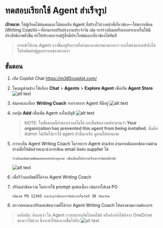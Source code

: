 
# ทดสอบเรียกใช้ Agent สำเร็จรูป

**เป้าหมาย:** ให้ผู้เรียนได้ค้นพบและโต้ตอบกับ Agent ที่สร้างไว้ล่วงหน้าที่เกี่ยวข้อง—โค้ชการเขียน (Writing Coach)—ที่สามารถปรับปรุงงานประจำวัน เช่น การร่างอีเมลหรือเอกสารภายในให้มีประสิทธิภาพยิ่งขึ้น ทำให้ประสบการณ์รู้สึกมีประโยชน์และเกี่ยวข้องได้ทันที

> การเข้าใช้งาน Agent อาจขึ้นอยู่กับการตั้งค่าขององค์กรของพวกเรา หากไม่สามารถเข้าถึงได้ โปรดติดต่อผู้ดูแลระบบของพวกเรา

## ขั้นตอน

1. เปิด Copilot Chat https://m365copilot.com/
2. ในเมนูด้านข้าง ให้เลือก **Chat** > **Agents** > **Explore Agent** เพื่อเปิด **Agent Store**
![alt text](../../images/agent/2025-08-24_12-47-50.png)

3. ค้นหาและเลือก **Writing Coach** จากรายการ Agent ที่มีอยู่
![alt text](../../images/agent/2025-08-24_13-18-10.png)
4. กดปุ่ม **Add** เพื่อเพิ่ม Agent ลงในบัญชี
   ![alt text](../../images/agent/2025-08-24_13-19-39.png)
    > NOTE: ในขั้นตอนนี้ถ้าของเรากดไม่ได้ และขึ้นข้อความประมาณว่า **Your organization has prevented this agent from being installed.** นั่นคือ Admin ไม่เปิดให้เราใช้ agent ตัวนี้นะครับ ดูตามได้ก่อนเลย

5. เราจะเห็น Agent Writing Coach ในรายการ Agent ด้านซ้าย สามารถคัดลอกข้อความด้านล่างเพื่อให้มันช่วยแนะนำการเขียน email ติดต่อ supplier ได้
    ```
    ร่างอีเมลติดตามซัพพลายเออร์อย่างสุภาพ เพื่อเตือนให้ทราบเรื่องการจัดส่งที่ล่าช้า
    ```
    ![alt text](../../images/agent/2025-08-24_13-23-40.png)
6. เพื่อรีวิวผลลัพธ์ที่ได้จาก Agent Writing Coach
7. ปรับแต่งข้อความ โดยการใช้ prompt คุยต่อเนื่อง เช่นการใส่เลข PO
    ```
    เพิ่มเลข PO 12345 และระบุว่าต้องการจัดส่งภายในวันที่ 30 กันยายน
    ```
8. ตรวจสอบและปรับแต่งข้อความที่ได้จาก Agent Writing Coach ให้ตรงตามความต้องการ

> เคล็ดลับ: สังเกตว่า ใน Agent เราสามารถอัพโหลดไฟล์ หรืออ้างอิงไฟล์จาก OneDrive ของเราได้ด้วย ซึ่งจะทำให้สะดวกขึ้นไปอีก
    ![alt text](../../images/agent/2025-08-24_13-31-46.png)